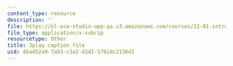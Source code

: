 ```yaml
---
content_type: resource
description: ''
file: https://ol-ocw-studio-app-qa.s3.amazonaws.com/courses/22-01-introduction-to-nuclear-engineering-and-ionizing-radiation-fall-2016/4ba452a97a93c3a2d1d15761dc2136d1_rsDEuRpOHqs.srt
file_type: application/x-subrip
resourcetype: Other
title: 3play caption file
uid: 4ba452a9-7a93-c3a2-d1d1-5761dc2136d1
---
```

